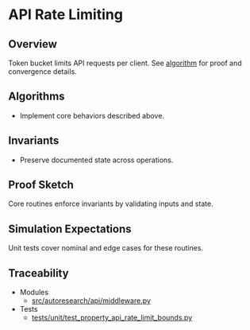 # API Rate Limiting

## Overview

Token bucket limits API requests per client. See [algorithm][alg] for proof and
convergence details.

## Algorithms

- Implement core behaviors described above.

## Invariants

- Preserve documented state across operations.

## Proof Sketch

Core routines enforce invariants by validating inputs and state.

## Simulation Expectations

Unit tests cover nominal and edge cases for these routines.

## Traceability


- Modules
  - [src/autoresearch/api/middleware.py][m1]
- Tests
  - [tests/unit/test_property_api_rate_limit_bounds.py][t1]

[m1]: ../../src/autoresearch/api/middleware.py
[t1]: ../../tests/unit/test_property_api_rate_limit_bounds.py

[alg]: ../algorithms/api_rate_limiting.md
